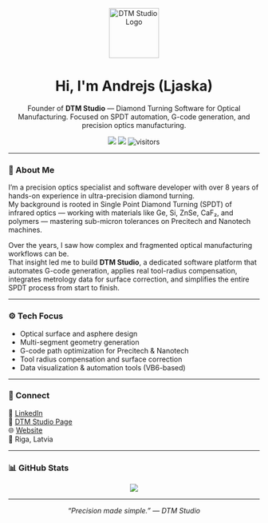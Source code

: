 <!-- ───────────────────────────────────────────── -->
<!--   🌐  DTM Studio — Precision made simple.     -->
<!-- ───────────────────────────────────────────── -->

<p align="center">
  <img src="https://dtm-studio.org/assets/dtmlogo.png" width="100" alt="DTM Studio Logo">
</p>

<h1 align="center">Hi, I'm Andrejs (Ljaska)</h1>
<p align="center">
  Founder of <b>DTM Studio</b> — Diamond Turning Software for Optical Manufacturing.  
  Focused on SPDT automation, G-code generation, and precision optics manufacturing.
</p>

<p align="center">
  <a href="https://dtm-studio.org"><img src="https://img.shields.io/badge/DTM_Studio-VB6%2C%20SPDT%2C%20Optics-21b559?style=for-the-badge"></a>
  <a href="https://dtm-studio.org"><img src="https://img.shields.io/badge/Website-dtm--studio.org-blue?style=flat"></a>
  <img src="https://visitor-badge.glitch.me/badge?page_id=Ljaska" alt="visitors">
</p>

---

### 🧭 About Me
I’m a precision optics specialist and software developer with over 8 years of hands-on experience in ultra-precision diamond turning.  
My background is rooted in Single Point Diamond Turning (SPDT) of infrared optics — working with materials like Ge, Si, ZnSe, CaF₂, and polymers — mastering sub-micron tolerances on Precitech and Nanotech machines.

Over the years, I saw how complex and fragmented optical manufacturing workflows can be.  
That insight led me to build **DTM Studio**, a dedicated software platform that automates G-code generation, applies real tool-radius compensation, integrates metrology data for surface correction, and simplifies the entire SPDT process from start to finish.

---

### ⚙️ Tech Focus
- Optical surface and asphere design  
- Multi-segment geometry generation  
- G-code path optimization for Precitech & Nanotech  
- Tool radius compensation and surface correction  
- Data visualization & automation tools (VB6-based)

---

### 🔗 Connect
💼 [LinkedIn](https://linkedin.com/in/andrejs-dtm)  
🏢 [DTM Studio Page](https://linkedin.com/company/dtmstudio-official)  
🌐 [Website](https://dtm-studio.org)  
📍 Riga, Latvia  

---

### 📊 GitHub Stats
<p align="center">
  <img src="https://github-readme-stats.vercel.app/api?username=Ljaska&show_icons=true&theme=github_dark&hide_border=true&bg_color=0D1117&title_color=21b559&icon_color=21b559">
</p>

---

<p align="center"><i>“Precision made simple.” — DTM Studio</i></p>
